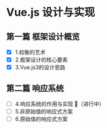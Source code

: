 # Vue.js 设计与实现

## 第一篇 框架设计概览

- [x] 1.权衡的艺术
- [x] 2.框架设计的核心要素
- [x] 3.Vue.js3的设计思路

## 第二篇 响应系统

- [ ] 4.响应系统的作用与实现 🔄（进行中）
- [ ] 5.非原始值的响应式方案
- [ ] 6.原始值的响应式方案